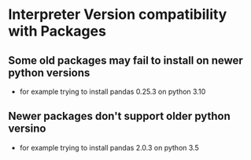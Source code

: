 # Interpreter Version compatibility with Packages
## Some old packages may fail to install on newer python versions
* for example trying to install pandas 0.25.3 on python 3.10
## Newer packages don't support older python versino
* for example trying to install pandas 2.0.3 on python 3.5
